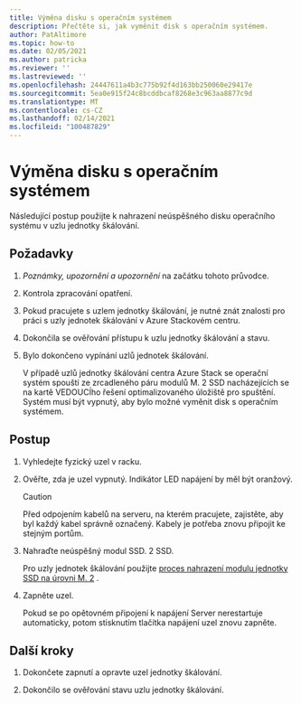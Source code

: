 ```yaml
---
title: Výměna disku s operačním systémem
description: Přečtěte si, jak vyměnit disk s operačním systémem.
author: PatAltimore
ms.topic: how-to
ms.date: 02/05/2021
ms.author: patricka
ms.reviewer: ''
ms.lastreviewed: ''
ms.openlocfilehash: 24447611a4b3c775b92f4d163bb250060e29417e
ms.sourcegitcommit: 5ea0e915f24c8bcddbcaf8268e3c963aa8877c9d
ms.translationtype: MT
ms.contentlocale: cs-CZ
ms.lasthandoff: 02/14/2021
ms.locfileid: "100487829"
---
```

# <a name="replacing-an-operating-system-disk"></a>Výměna disku s operačním systémem

Následující postup použijte k nahrazení neúspěšného disku operačního systému v uzlu jednotky škálování.

## <a name="prerequisites"></a>Požadavky

1.  *Poznámky, upozornění a upozornění* na začátku tohoto průvodce.

2.  Kontrola zpracování opatření.

3.  Pokud pracujete s uzlem jednotky škálování, je nutné znát znalosti pro práci s uzly jednotek škálování v Azure Stackovém centru.

4.  Dokončila se ověřování přístupu k uzlu jednotky škálování a stavu.

5.  Bylo dokončeno vypínání uzlů jednotek škálování.

    V případě uzlů jednotky škálování centra Azure Stack se operační systém spouští ze zrcadleného páru modulů M. 2 SSD nacházejících se na kartě VEDOUCÍho řešení optimalizovaného úložiště pro spuštění. Systém musí být vypnutý, aby bylo možné vyměnit disk s operačním systémem.
    
## <a name="steps"></a>Postup

1.  Vyhledejte fyzický uzel v racku.

2.  Ověřte, zda je uzel vypnutý. Indikátor LED napájení by měl být oranžový.

    > [!CAUTION]
    > Před odpojením kabelů na serveru, na kterém pracujete, zajistěte, aby byl každý kabel správně označený. Kabely je potřeba znovu připojit ke stejným portům.
    
3.  Nahraďte neúspěšný modul SSD. 2 SSD.

    Pro uzly jednotek škálování použijte [proces nahrazení modulu jednotky SSD na úrovni M. 2](https://www.dell.com/support/manuals/us/en/04/poweredge-r640/per640_ism_pub/dell-emc-poweredge-r640-overview?guid=guid-f39be9ba-158c-45e3-b8b1-f07bb750d6d4) .
    
4.  Zapněte uzel.

    Pokud se po opětovném připojení k napájení Server nerestartuje automaticky, potom stisknutím tlačítka napájení uzel znovu zapněte.
    
## <a name="next-steps"></a>Další kroky

1.  Dokončete zapnutí a opravte uzel jednotky škálování.

2.  Dokončilo se ověřování stavu uzlu jednotky škálování.

